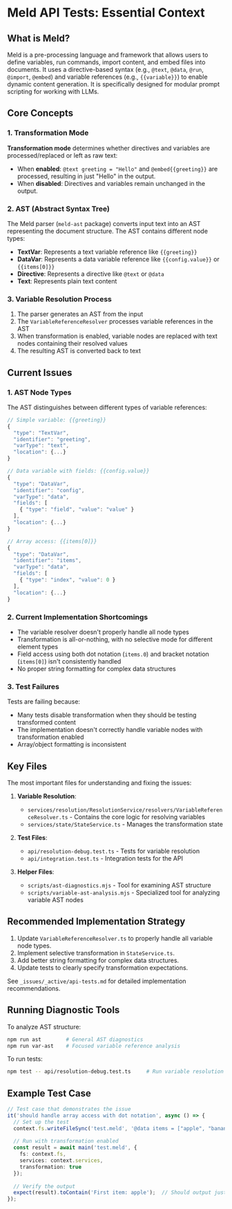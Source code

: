 # Meld API Tests: Essential Context

## What is Meld?

Meld is a pre-processing language and framework that allows users to define variables, run commands, import content, and embed files into documents. It uses a directive-based syntax (e.g., `@text`, `@data`, `@run`, `@import`, `@embed`) and variable references (e.g., `{{variable}}`) to enable dynamic content generation. It is specifically designed for modular prompt scripting for working with LLMs.

## Core Concepts

### 1. Transformation Mode

**Transformation mode** determines whether directives and variables are processed/replaced or left as raw text:

- When **enabled**: `@text greeting = "Hello"` and `@embed{{greeting}}` are processed, resulting in just "Hello" in the output.
- When **disabled**: Directives and variables remain unchanged in the output.

### 2. AST (Abstract Syntax Tree)

The Meld parser (`meld-ast` package) converts input text into an AST representing the document structure. The AST contains different node types:

- **TextVar**: Represents a text variable reference like `{{greeting}}`
- **DataVar**: Represents a data variable reference like `{{config.value}}` or `{{items[0]}}`
- **Directive**: Represents a directive like `@text` or `@data`
- **Text**: Represents plain text content

### 3. Variable Resolution Process

1. The parser generates an AST from the input
2. The `VariableReferenceResolver` processes variable references in the AST
3. When transformation is enabled, variable nodes are replaced with text nodes containing their resolved values
4. The resulting AST is converted back to text

## Current Issues

### 1. AST Node Types

The AST distinguishes between different types of variable references:

```javascript
// Simple variable: {{greeting}}
{
  "type": "TextVar",
  "identifier": "greeting",
  "varType": "text",
  "location": {...}
}

// Data variable with fields: {{config.value}}
{
  "type": "DataVar",
  "identifier": "config",
  "varType": "data",
  "fields": [
    { "type": "field", "value": "value" }
  ],
  "location": {...}
}

// Array access: {{items[0]}}
{
  "type": "DataVar",
  "identifier": "items",
  "varType": "data",
  "fields": [
    { "type": "index", "value": 0 }
  ],
  "location": {...}
}
```

### 2. Current Implementation Shortcomings

- The variable resolver doesn't properly handle all node types
- Transformation is all-or-nothing, with no selective mode for different element types
- Field access using both dot notation (`items.0`) and bracket notation (`items[0]`) isn't consistently handled
- No proper string formatting for complex data structures

### 3. Test Failures

Tests are failing because:
- Many tests disable transformation when they should be testing transformed content
- The implementation doesn't correctly handle variable nodes with transformation enabled
- Array/object formatting is inconsistent

## Key Files

The most important files for understanding and fixing the issues:

1. **Variable Resolution**:
   - `services/resolution/ResolutionService/resolvers/VariableReferenceResolver.ts` - Contains the core logic for resolving variables
   - `services/state/StateService.ts` - Manages the transformation state

2. **Test Files**:
   - `api/resolution-debug.test.ts` - Tests for variable resolution
   - `api/integration.test.ts` - Integration tests for the API

3. **Helper Files**:
   - `scripts/ast-diagnostics.mjs` - Tool for examining AST structure
   - `scripts/variable-ast-analysis.mjs` - Specialized tool for analyzing variable AST nodes

## Recommended Implementation Strategy

1. Update `VariableReferenceResolver.ts` to properly handle all variable node types.
2. Implement selective transformation in `StateService.ts`.
3. Add better string formatting for complex data structures.
4. Update tests to clearly specify transformation expectations.

See `_issues/_active/api-tests.md` for detailed implementation recommendations.

## Running Diagnostic Tools

To analyze AST structure:
```bash
npm run ast        # General AST diagnostics
npm run var-ast    # Focused variable reference analysis
```

To run tests:
```bash
npm test -- api/resolution-debug.test.ts     # Run variable resolution tests
```

## Example Test Case

```typescript
// Test case that demonstrates the issue
it('should handle array access with dot notation', async () => {
  // Set up the test
  context.fs.writeFileSync('test.meld', '@data items = ["apple", "banana", "cherry"]\nFirst item: {{items.0}}');
  
  // Run with transformation enabled
  const result = await main('test.meld', {
    fs: context.fs,
    services: context.services,
    transformation: true
  });
  
  // Verify the output
  expect(result).toContain('First item: apple');  // Should output just 'apple', not an array
});
``` 